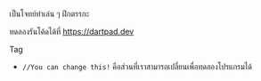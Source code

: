 เป็นโจทย์ทำเล่น ๆ ฝึกตรรกะ

ทดลองรันโค้ดได้ที่ https://dartpad.dev

Tag
- `//You can change this!` คือส่วนที่เราสามารถเปลี่ยนเพื่อทดลองโปรแกรมได้